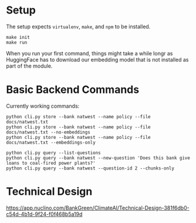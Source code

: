 # Setup
The setup expects `virtualenv`, `make`, and `npm` to be installed.
```
make init
make run
```

When you run your first command, things might take a while longr as HuggingFace has to download our embedding model that is not installed as part of the module.

# Basic Backend Commands

Currently working commands:
```
python cli.py store --bank natwest --name policy --file docs/natwest.txt
python cli.py store --bank natwest --name policy --file docs/natwest.txt --no-embeddings
python cli.py store --bank natwest --name policy --file docs/natwest.txt --embeddings-only

python cli.py query --list-questions
python cli.py query --bank natwest --new-question 'Does this bank give loans to coal-fired power plants?'
python cli.py query --bank natwest --question-id 2 --chunks-only
```
# Technical Design
https://app.nuclino.com/BankGreen/ClimateAI/Technical-Design-381f6db0-c54d-4b1d-9f24-f0f468b5a19d